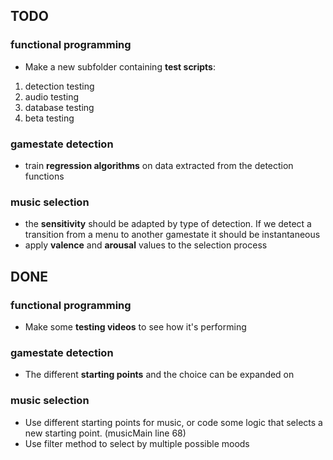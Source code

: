 ## TODO


### functional programming
- Make a new subfolder containing **test scripts**: 
1. detection testing
2. audio testing
3. database testing
4. beta testing

### gamestate detection
- train **regression algorithms** on data extracted from the detection functions

### music selection
- the **sensitivity** should be adapted by type of detection. If we detect a transition from a menu to another gamestate it should be instantaneous
- apply **valence** and **arousal** values to the selection process

## DONE

### functional programming
- Make some **testing videos** to see how it's performing

### gamestate detection
- The different **starting points** and the choice can be expanded on

### music selection
- Use different starting points for music, or code some logic that selects a new starting point. (musicMain line 68)
- Use filter method to select by multiple possible moods 
